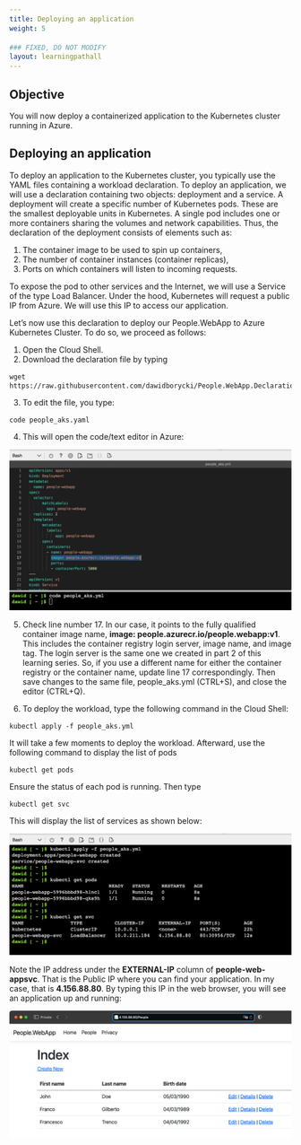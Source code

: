 ```yaml
---
title: Deploying an application
weight: 5

### FIXED, DO NOT MODIFY
layout: learningpathall
---
```


## Objective
You will now deploy a containerized application to the Kubernetes cluster running in Azure.

## Deploying an application

To deploy an application to the Kubernetes cluster, you typically use the YAML files containing a workload declaration. To deploy an application, we will use a declaration containing two objects: deployment and a service. A deployment will create a specific number of Kubernetes pods. These are the smallest deployable units in Kubernetes. A single pod includes one or more containers sharing the volumes and network capabilities. Thus, the declaration of the deployment consists of elements such as:
1. The container image to be used to spin up containers,
2. The number of container instances (container replicas),
3. Ports on which containers will listen to incoming requests.

To expose the pod to other services and the Internet, we will use a Service of the type Load Balancer. Under the hood, Kubernetes will request a public IP from Azure. We will use this IP to access our application.

Let’s now use this declaration to deploy our People.WebApp to Azure Kubernetes Cluster. To do so, we proceed as follows:
1.	Open the Cloud Shell.
2.	Download the declaration file by typing
```console
wget https://raw.githubusercontent.com/dawidborycki/People.WebApp.Declarations/main/Kubernetes/people_aks.yml
```

3.	To edit the file, you type: 
```console
code people_aks.yaml
```

4.	This will open the code/text editor in Azure:

![AKS#left](figures/11.png)

5.	Check line number 17. In our case, it points to the fully qualified container image name, **image: people.azurecr.io/people.webapp:v1**. This includes the container registry login server, image name, and image tag. The login server is the same one we created in part 2 of this learning series. So, if you use a different name for either the container registry or the container name, update line 17 correspondingly. Then save changes to the same file, people_aks.yml (CTRL+S), and close the editor (CTRL+Q).

6.	To deploy the workload, type the following command in the Cloud Shell:

```console
kubectl apply -f people_aks.yml
```

It will take a few moments to deploy the workload. Afterward, use the following command to display the list of pods
```console
kubectl get pods
```

Ensure the status of each pod is running. Then type
```console
kubectl get svc
```

This will display the list of services as shown below:

![AKS#left](figures/12.png)

Note the IP address under the **EXTERNAL-IP** column of **people-web-appsvc**. That is the Public IP where you can find your application. In my case, that is **4.156.88.80**. By typing this IP in the web browser, you will see an application up and running:

![AKS#left](figures/13.png)
